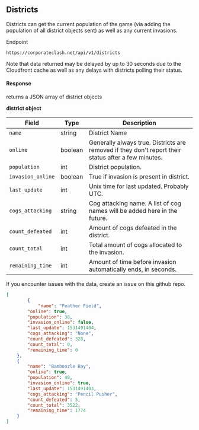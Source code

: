 ## Districts

Districts can get the current population of the game (via adding the population of all district objects sent) as well as any current invasions.

Endpoint

    https://corporateclash.net/api/v1/districts


Note that data returned may be delayed by up to 30 seconds due to the Cloudfront cache as well as any delays with districts polling their status.


#### Response

returns a JSON array of district objects

**district object**

|Field|Type|Description|
|--|--|--|
|`name`|string|District Name|
|`online`|boolean|Generally always true. Districts are removed if they don't report their status after a few minutes.|
|`population`|int|District population.|
|`invasion_online`|boolean|True if invasion is present in district.|
|`last_update`|int|Unix time for last updated. Probably UTC.|
|`cogs_attacking`|string|Cog attacking name. A list of cog names will be added here in the future.|
|`count_defeated`|int|Amount of cogs defeated in the district.|
|`count_total`|int|Total amount of cogs allocated to the invasion.|
|`remaining_time`|int|Amount of time before invasion automatically ends, in seconds.|

If you encounter issues with the data, create an issue on this github repo.

```json
[
        {
	        "name": "Feather Field",
		"online": true,
		"population": 38,
		"invasion_online": false,
		"last_update": 1531491404,
		"cogs_attacking": "None",
		"count_defeated": 328,
		"count_total": 0,
		"remaining_time": 0
	},
	{
		"name": "Bamboozle Bay",
		"online": true,
		"population": 48,
		"invasion_online": true,
		"last_update": 1531491403,
		"cogs_attacking": "Pencil Pusher",
		"count_defeated": 5,
		"count_total": 3522,
		"remaining_time": 1774
	}
]
```
